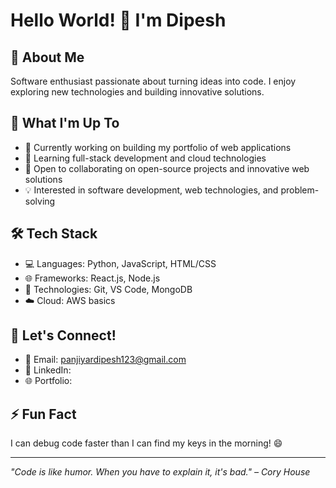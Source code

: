 # Hello World! 👋 I'm Dipesh

## 💫 About Me
Software enthusiast passionate about turning ideas into code. I enjoy exploring new technologies and building innovative solutions.

## 🚀 What I'm Up To
- 🔭 Currently working on building my portfolio of web applications
- 🌱 Learning full-stack development and cloud technologies
- 👯 Open to collaborating on open-source projects and innovative web solutions
- 💡 Interested in software development, web technologies, and problem-solving

## 🛠 Tech Stack
- 💻 Languages: Python, JavaScript, HTML/CSS
- 🌐 Frameworks: React.js, Node.js
- 📱 Technologies: Git, VS Code, MongoDB
- ☁️ Cloud: AWS basics

## 🤝 Let's Connect!
- 📧 Email: panjiyardipesh123@gmail.com
- 💼 LinkedIn:
- 🌐 Portfolio: 

## ⚡ Fun Fact
I can debug code faster than I can find my keys in the morning! 😄

---
*"Code is like humor. When you have to explain it, it's bad." – Cory House*
